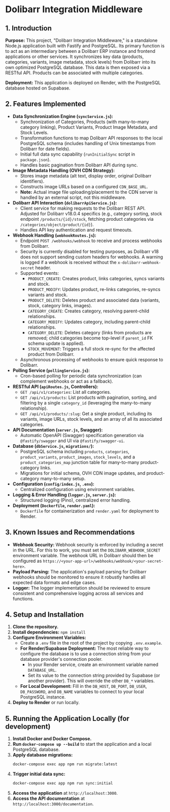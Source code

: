 # Dolibarr Integration Middleware

## 1. Introduction

**Purpose:** This project, "Dolibarr Integration Middleware," is a standalone Node.js application built with Fastify and PostgreSQL. Its primary function is to act as an intermediary between a Dolibarr ERP instance and frontend applications or other services. It synchronizes key data (products, categories, variants, image metadata, stock levels) from Dolibarr into its own optimized PostgreSQL database. This data is then exposed via a RESTful API. Products can be associated with multiple categories.

**Deployment:** This application is deployed on Render, with the PostgreSQL database hosted on Supabase.

## 2. Features Implemented

-   **Data Synchronization Engine (`syncService.js`):**
    -   Synchronization of Categories, Products (with many-to-many category linking), Product Variants, Product Image Metadata, and Stock Levels.
    -   Transformation functions to map Dolibarr API responses to the local PostgreSQL schema (includes handling of Unix timestamps from Dolibarr for date fields).
    -   Initial full data sync capability (`runInitialSync` script in `package.json`).
    -   Handles basic pagination from Dolibarr API during sync.
-   **Image Metadata Handling (OVH CDN Strategy):**
    -   Stores image metadata (alt text, display order, original Dolibarr identifiers).
    -   Constructs image URLs based on a configured `CDN_BASE_URL`.
    -   **Note:** Actual image file uploading/placement to the CDN server is handled by an external script, not this middleware.
-   **Dolibarr API Interaction (`dolibarrApiService.js`):**
    -   Client service for making requests to the Dolibarr REST API. Adjusted for Dolibarr v18.0.4 specifics (e.g., category sorting, stock endpoint `/products/{id}/stock`, fetching product categories via `/categories/object/product/{id}`).
    -   Handles API key authentication and request timeouts.
-   **Webhook Handling (`webhookRoutes.js`):**
    -   Endpoint `POST /webhooks/webhook` to receive and process webhooks from Dolibarr.
    -   Security is currently disabled for testing purposes, as Dolibarr v18 does not support sending custom headers for webhooks. A warning is logged if a webhook is received without the `x-dolibarr-webhook-secret` header.
    -   Supported events:
        -   `PRODUCT_CREATE`: Creates product, links categories, syncs variants and stock.
        -   `PRODUCT_MODIFY`: Updates product, re-links categories, re-syncs variants and stock.
        -   `PRODUCT_DELETE`: Deletes product and associated data (variants, stock, category links, images).
        -   `CATEGORY_CREATE`: Creates category, resolving parent-child relationships.
        -   `CATEGORY_MODIFY`: Updates category, including parent-child relationships.
        -   `CATEGORY_DELETE`: Deletes category (links from products are removed; child categories become top-level if `parent_id` FK schema update is applied).
        -   `STOCK_MOVEMENT`: Triggers a full stock re-sync for the affected product from Dolibarr.
    -   Asynchronous processing of webhooks to ensure quick response to Dolibarr.
-   **Polling Service (`pollingService.js`):**
    -   Cron-based polling for periodic data synchronization (can complement webhooks or act as a fallback).
-   **RESTful API (`apiRoutes.js`, Controllers):**
    -   `GET /api/v1/categories`: List all categories.
    -   `GET /api/v1/products`: List products with pagination, sorting, and filtering by a single `category_id` (leveraging the many-to-many relationship).
    -   `GET /api/v1/products/:slug`: Get a single product, including its variants, image URLs, stock levels, and an array of all its associated categories.
-   **API Documentation (`server.js`, Swagger):**
    -   Automatic OpenAPI (Swagger) specification generation via `@fastify/swagger` and UI via `@fastify/swagger-ui`.
-   **Database (`dbService.js`, `migrations/`):**
    -   PostgreSQL schema including `products`, `categories`, `product_variants`, `product_images`, `stock_levels`, and a `product_categories_map` junction table for many-to-many product-category links.
    -   Migrations for initial schema, OVH CDN image updates, and product-category many-to-many setup.
-   **Configuration (`config/index.js`, `.env`):**
    -   Centralized configuration using environment variables.
-   **Logging & Error Handling (`logger.js`, `server.js`):**
    -   Structured logging (Pino), centralized error handling.
-   **Deployment (`Dockerfile`, `render.yaml`):**
    -   `Dockerfile` for containerization and `render.yaml` for deployment to Render.

## 3. Known Issues and Recommendations

-   **Webhook Security:** Webhook security is enforced by including a secret in the URL. For this to work, you must set the `DOLIBARR_WEBHOOK_SECRET` environment variable. The webhook URL in Dolibarr should then be configured as `https://<your-app-url>/webhooks/webhook/<your-secret-here>`.
-   **Payload Parsing:** The application's payload parsing for Dolibarr webhooks should be monitored to ensure it robustly handles all expected data formats and edge cases.
-   **Logger:** The logger implementation should be reviewed to ensure consistent and comprehensive logging across all services and functions.

## 4. Setup and Installation

1.  **Clone the repository.**
2.  **Install dependencies:** `npm install`
3.  **Configure Environment Variables:**
    -   Create a `.env` file in the root of the project by copying `.env.example`.
    -   **For Render/Supabase Deployment:** The most reliable way to configure the database is to use a connection string from your database provider's connection pooler.
        -   In your Render service, create an environment variable named `DATABASE_URL`.
        -   Set its value to the connection string provided by Supabase (or another provider). This will override the other `DB_*` variables.
    -   **For Local Development:** Fill in the `DB_HOST`, `DB_PORT`, `DB_USER`, `DB_PASSWORD`, and `DB_NAME` variables to connect to your local PostgreSQL instance.
4.  **Deploy to Render** or run locally.

## 5. Running the Application Locally (for development)

1.  **Install Docker and Docker Compose.**
2.  **Run `docker-compose up --build`** to start the application and a local PostgreSQL database.
3.  **Apply database migrations:**
    ```bash
    docker-compose exec app npm run migrate:latest
    ```
4.  **Trigger initial data sync:**
    ```bash
    docker-compose exec app npm run sync:initial
    ```
5.  **Access the application** at `http://localhost:3000`.
6.  **Access the API documentation** at `http://localhost:3000/documentation`.
